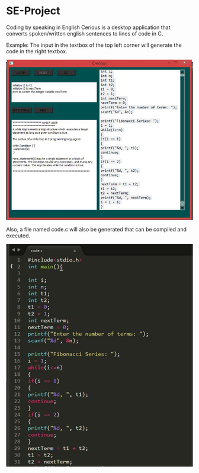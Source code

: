 # SE-Project
 Coding by speaking in English
Cerious is a desktop application that converts spoken/written english sentences to lines of code in C.

Example: The input in the textbox of the top left corner will generate the code in the right textbox.

![12](12.JPG)

Also, a file named code.c will also be generated that can be compiled and executed.

![11](11.JPG)
